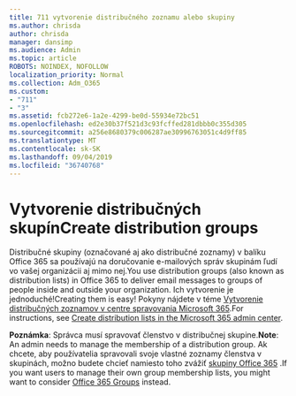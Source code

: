 ```yaml
---
title: 711 vytvorenie distribučného zoznamu alebo skupiny
ms.author: chrisda
author: chrisda
manager: dansimp
ms.audience: Admin
ms.topic: article
ROBOTS: NOINDEX, NOFOLLOW
localization_priority: Normal
ms.collection: Adm_O365
ms.custom:
- "711"
- "3"
ms.assetid: fcb272e6-1a2e-4299-be0d-55934e72bc51
ms.openlocfilehash: ed2e30b37f521d3c93fcffed281dbbb0c355d305
ms.sourcegitcommit: a256e8680379c006287ae30996763051c4d9ff85
ms.translationtype: MT
ms.contentlocale: sk-SK
ms.lasthandoff: 09/04/2019
ms.locfileid: "36740768"
---
```

# <a name="create-distribution-groups"></a><span data-ttu-id="38a66-102">Vytvorenie distribučných skupín</span><span class="sxs-lookup"><span data-stu-id="38a66-102">Create distribution groups</span></span>

<span data-ttu-id="38a66-103">Distribučné skupiny (označované aj ako distribučné zoznamy) v balíku Office 365 sa používajú na doručovanie e-mailových správ skupinám ľudí vo vašej organizácii aj mimo nej.</span><span class="sxs-lookup"><span data-stu-id="38a66-103">You use distribution groups (also known as distribution lists) in Office 365 to deliver email messages to groups of people inside and outside your organization.</span></span> <span data-ttu-id="38a66-104">Ich vytvorenie je jednoduché!</span><span class="sxs-lookup"><span data-stu-id="38a66-104">Creating them is easy!</span></span> <span data-ttu-id="38a66-105">Pokyny nájdete v téme [Vytvorenie distribučných zoznamov v centre spravovania Microsoft 365](https://docs.microsoft.com/office365/admin/setup/create-distribution-lists).</span><span class="sxs-lookup"><span data-stu-id="38a66-105">For instructions, see [Create distribution lists in the Microsoft 365 admin center](https://docs.microsoft.com/office365/admin/setup/create-distribution-lists).</span></span>

<span data-ttu-id="38a66-106">**Poznámka**: Správca musí spravovať členstvo v distribučnej skupine.</span><span class="sxs-lookup"><span data-stu-id="38a66-106">**Note**: An admin needs to manage the membership of a distribution group.</span></span> <span data-ttu-id="38a66-107">Ak chcete, aby používatelia spravovali svoje vlastné zoznamy členstva v skupinách, možno budete chcieť namiesto toho zvážiť [skupiny Office 365](https://support.office.com/article/b565caa1-5c40-40ef-9915-60fdb2d97fa2) .</span><span class="sxs-lookup"><span data-stu-id="38a66-107">If you want users to manage their own group membership lists, you might want to consider [Office 365 Groups](https://support.office.com/article/b565caa1-5c40-40ef-9915-60fdb2d97fa2) instead.</span></span>
